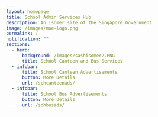 ```yaml
---
layout: homepage
title: School Admin Services Hub
description: An Isomer site of the Singapore Government
image: /images/moe-logo.png
permalink: /
notification: ""
sections:
  - hero:
      background: /images/sashisomer2.PNG
      title: School Canteen and Bus Services
  - infobar:
      title: School Canteen Advertisements
      button: More Details
      url: /schcanteenads/
  - infobar:
      title: School Bus Advertisements
      button: More Details
      url: /schbusads/
---
```

